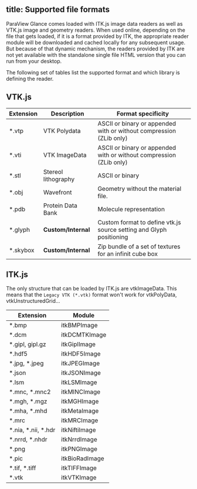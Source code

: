 title: Supported file formats
----

ParaView Glance comes loaded with ITK.js image data readers as well as VTK.js image and geometry readers. When used online, depending on the file that gets loaded, if it is a format provided by ITK, the appropriate reader module will be downloaded and cached locally for any subsequent usage. But because of that dynamic mechanism, the readers provided by ITK are not yet available with the standalone single file HTML version that you can run from your desktop.

The following set of tables list the supported format and which library is defining the reader.

<style>
table {
  width: 100%;
}
</style>

## VTK.js

| Extension | Description          | Format specificity                                                  |
| --------- | -------------------- | ------------------------------------------------------------------- |
| *.vtp     | VTK Polydata         | ASCII or binary or appended with or without compression (ZLib only) |
| *.vti     | VTK ImageData        | ASCII or binary or appended with or without compression (ZLib only) |
| *.stl     | Stereol lithography  | ASCII or binary                                                     |
| *.obj     | Wavefront            | Geometry without the material file.                                 |
| *.pdb     | Protein Data Bank    | Molecule representation                                             |
| *.glyph   | **Custom/Internal**  | Custom format to define vtk.js source setting and Glyph positioning |
| *.skybox  | **Custom/Internal**  | Zip bundle of a set of textures for an infinit cube box             |

## ITK.js

The only structure that can be loaded by ITK.js are vtkImageData.
This means that the `Legacy VTK (*.vtk)` format won't work for vtkPolyData, vtkUnstructuredGrid...

| Extension           | Module         |
| ------------------- | -------------- |
| *.bmp               | itkBMPImage    |
| *.dcm               | itkDCMTKImage  |
| *.gipl, gipl.gz     | itkGiplImage   |
| *.hdf5              | itkHDF5Image   |
| *.jpg, *.jpeg       | itkJPEGImage   |
| *.json              | itkJSONImage   |
| *.lsm               | itkLSMImage    |
| *.mnc, *.mnc2       | itkMINCImage   |
| *.mgh, *.mgz        | itkMGHImage    |
| *.mha, *.mhd        | itkMetaImage   |
| *.mrc               | itkMRCImage    |
| *.nia, *.nii, *.hdr | itkNiftiImage  |
| *.nrrd, *.nhdr      | itkNrrdImage   |
| *.png               | itkPNGImage    |
| *.pic               | itkBioRadImage |
| *.tif, *.tiff       | itkTIFFImage   |
| *.vtk               | itkVTKImage    |
